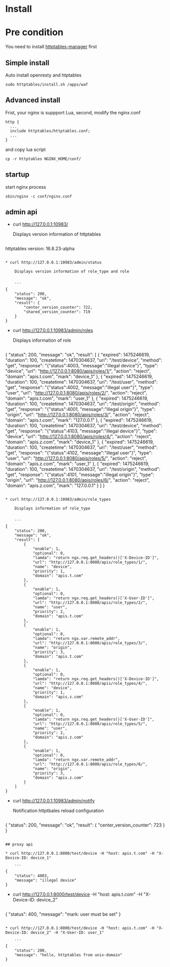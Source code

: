 # Install

# Pre condition
You need to install [httptables-manager](https://github.com/WALL-E/httptables-manager) first

## Simple install
Auto install openresty and htptables

```
sudo httptables/install.sh /apps/waf
```

## Advanced install
Frist, your nginx is suppport Lua, second, modify the nginx.conf

```
http {
  ...
  include httptables/httptables.conf;
  ...
}
```

and copy lua script

```
cp -r httptables NGINX_HOME/conf/
```

## startup
start nginx process

```
sbin/nginx -c conf/nginx.conf
```


## admin api

* curl http://127.0.0.1:10983/

    Displays version information of httptables

    ```
httptables version: 16.8.23-alpha
```

* curl http://127.0.0.1:10983/admin/status
    
    Displays version information of role_type and role


    ```
{
    "status": 200,
    "message": "ok",
    "result": {
        "center_version_counter": 722,
        "shared_version_counter": 719
    }
}
```

* curl http://127.0.0.1:10983/admin/roles

    Displays information of role

    ```
{
    "status": 200,
    "message": "ok",
    "result": [
        {
            "expired": 1475246619,
            "duration": 100,
            "createtime": 1470304637,
            "uri": "/test/device",
            "method": "get",
            "response": "{\"status\":4003, \"message\":\"illegal device\"}",
            "type": "device",
            "url": "http://127.0.0.1:8080/apis/roles/1/",
            "action": "reject",
            "domain": "apis.t.com",
            "mark": "device_1"
        },
        {
            "expired": 1475246619,
            "duration": 100,
            "createtime": 1470304637,
            "uri": "/test/user",
            "method": "get",
            "response": "{\"status\":4002, \"message\":\"illegal user\"}",
            "type": "user",
            "url": "http://127.0.0.1:8080/apis/roles/2/",
            "action": "reject",
            "domain": "apis.t.com",
            "mark": "user_1"
        },
        {
            "expired": 1475246619,
            "duration": 100,
            "createtime": 1470304637,
            "uri": "/test/origin",
            "method": "get",
            "response": "{\"status\":4001, \"message\":\"illegal origin\"}",
            "type": "origin",
            "url": "http://127.0.0.1:8080/apis/roles/3/",
            "action": "reject",
            "domain": "apis.t.com",
            "mark": "127.0.0.1"
        },
        {
            "expired": 1475246619,
            "duration": 100,
            "createtime": 1470304637,
            "uri": "/test/device",
            "method": "get",
            "response": "{\"status\":4103, \"message\":\"illegal device\"}",
            "type": "device",
            "url": "http://127.0.0.1:8080/apis/roles/4/",
            "action": "reject",
            "domain": "apis.z.com",
            "mark": "device_1"
        },
        {
            "expired": 1475246619,
            "duration": 100,
            "createtime": 1470304637,
            "uri": "/test/user",
            "method": "get",
            "response": "{\"status\":4102, \"message\":\"illegal user\"}",
            "type": "user",
            "url": "http://127.0.0.1:8080/apis/roles/5/",
            "action": "reject",
            "domain": "apis.z.com",
            "mark": "user_1"
        },
        {
            "expired": 1475246619,
            "duration": 100,
            "createtime": 1470304637,
            "uri": "/test/origin",
            "method": "get",
            "response": "{\"status\":4101, \"message\":\"illegal origin\"}",
            "type": "origin",
            "url": "http://127.0.0.1:8080/apis/roles/6/",
            "action": "reject",
            "domain": "apis.z.com",
            "mark": "127.0.0.1"
        }
    ]
}
```

* curl http://127.0.0.1:10983/admin/role_types

    Displays information of role_type


    ```
{
    "status": 200,
    "message": "ok",
    "result": [
        {
            "enable": 1,
            "optional": 0,
            "lamda": "return ngx.req.get_headers()['X-Device-ID']",
            "url": "http://127.0.0.1:8080/apis/role_types/1/",
            "name": "device",
            "priority": 1,
            "domain": "apis.t.com"
        },
        {
            "enable": 1,
            "optional": 0,
            "lamda": "return ngx.req.get_headers()['X-User-ID']",
            "url": "http://127.0.0.1:8080/apis/role_types/2/",
            "name": "user",
            "priority": 2,
            "domain": "apis.t.com"
        },
        {
            "enable": 1,
            "optional": 0,
            "lamda": "return ngx.var.remote_addr",
            "url": "http://127.0.0.1:8080/apis/role_types/3/",
            "name": "origin",
            "priority": 3,
            "domain": "apis.t.com"
        },
        {
            "enable": 1,
            "optional": 0,
            "lamda": "return ngx.req.get_headers()['X-Device-ID']",
            "url": "http://127.0.0.1:8080/apis/role_types/4/",
            "name": "device",
            "priority": 1,
            "domain": "apis.z.com"
        },
        {
            "enable": 1,
            "optional": 0,
            "lamda": "return ngx.req.get_headers()['X-User-ID']",
            "url": "http://127.0.0.1:8080/apis/role_types/5/",
            "name": "user",
            "priority": 2,
            "domain": "apis.z.com"
        },
        {
            "enable": 1,
            "optional": 0,
            "lamda": "return ngx.var.remote_addr",
            "url": "http://127.0.0.1:8080/apis/role_types/6/",
            "name": "origin",
            "priority": 3,
            "domain": "apis.z.com"
        }
    ]
}
```

* curl http://127.0.0.1:10983/admin/notify

    Notification httptbales reload configuration


    ```
{
    "status": 200,
    "message": "ok",
    "result": {
        "center_version_counter": 723
    }
}
```

## proxy api

* curl http://127.0.0.1:8000/test/device -H "host: apis.t.com" -H "X-Device-ID: device_1"

    ```
{
    "status": 4003,
    "message": "illegal device"
}
```

* curl http://127.0.0.1:8000/test/device -H "host: apis.t.com" -H "X-Device-ID: device_2"

    ```
{
    "status": 400,
    "message": "mark: user must be set"
}
```

* curl http://127.0.0.1:8000/test/device -H "host: apis.t.com" -H "X-Device-ID: device_2" -H "X-User-ID: user_1"

    ```
{
    "status": 200,
    "message": "hello, httptables from unix-domain"
}
```
